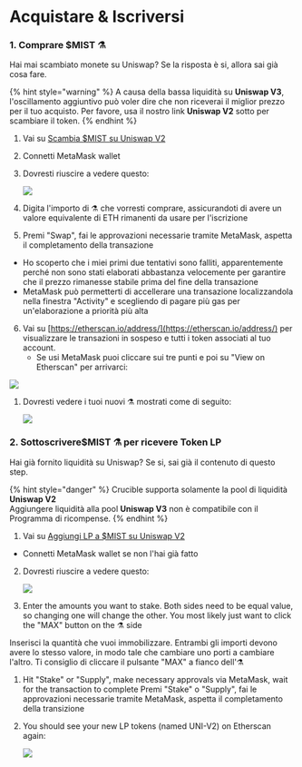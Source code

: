 # Acquistare & Iscriversi

### 1. Comprare $MIST ⚗️ 

Hai mai scambiato monete su Uniswap? Se la risposta è si, allora sai già cosa fare. 

{% hint style="warning" %}
A causa della bassa liquidità su **Uniswap V3**, l'oscillamento aggiuntivo può voler dire che non riceverai il miglior prezzo per il tuo acquisto. Per favore, usa il nostro link **Uniswap V2** sotto per scambiare il token. 
{% endhint %}

1. Vai su [Scambia  $MIST su Uniswap V2](https://app.uniswap.org/#/swap?outputCurrency=0x88acdd2a6425c3faae4bc9650fd7e27e0bebb7ab&use=V2)
2. Connetti MetaMask wallet
3. Dovresti riuscire a vedere questo:

    ![](https://i.imgur.com/5rzgvpf.png)

4. Digita l'importo di ⚗️ che vorresti comprare, assicurandoti di avere un valore equivalente di ETH rimanenti da usare per l'iscrizione
5.  Premi "Swap", fai le approvazioni necessarie tramite MetaMask, aspetta il completamento della transazione
   *  Ho scoperto che i miei primi due tentativi sono falliti, apparentemente perché non sono stati elaborati abbastanza velocemente per garantire che il prezzo rimanesse stabile prima del fine della transazione
   *  MetaMask può permetterti di accellerare una transazione localizzandola nella finestra "Activity" e scegliendo di pagare più gas per un'elaborazione a priorità più alta
6. Vai su [https://etherscan.io/address/](https://etherscan.io/address/) per visualizzare le transazioni in sospeso e tutti i token associati al tuo account.
   *  Se usi MetaMask puoi cliccare sui tre punti e poi su "View on Etherscan" per arrivarci:

![](https://i.imgur.com/jdzodQP.png)

1. Dovresti vedere i tuoi nuovi ⚗️ mostrati come di seguito:

    ![](https://i.imgur.com/bF9wsrg.png)

### 2. Sottoscrivere$MIST ⚗️ per ricevere Token LP

Hai già fornito liquidità su Uniswap? Se si, sai già il contenuto di questo step. 

{% hint style="danger" %}
 Crucible supporta solamente la pool di liquidità **Uniswap V2**  
Aggiungere liquidità alla pool **Uniswap V3** non è compatibile con il Programma di ricompense. 
{% endhint %}

1.   Vai su [Aggiungi LP a $MIST su Uniswap V2](%20https://app.uniswap.org/#/add/v2/0x88acdd2a6425c3faae4bc9650fd7e27e0bebb7ab/ETH)
   * Connetti MetaMask wallet se non l'hai già fatto
2. Dovresti riuscire a vedere questo:

    ![](https://i.imgur.com/7paIEyF.png)

3. Enter the amounts you want to stake. Both sides need to be equal value, so changing one will change the other. You most likely just want to click the "MAX" button on the ⚗️ side

Inserisci la quantità che vuoi immobilizzare. Entrambi gli importi devono avere lo stesso valore, in modo tale che cambiare uno porti a cambiare l'altro. Ti consiglio di cliccare il pulsante "MAX" a fianco dell'⚗️

1. Hit "Stake" or "Supply", make necessary approvals via MetaMask, wait for the transaction to complete  Premi "Stake" o "Supply", fai le approvazioni necessarie tramite MetaMask, aspetta il completamento della transizione 
2. You should see your new LP tokens \(named UNI-V2\) on Etherscan again:  

    ![](https://i.imgur.com/6hAoHGw.png)

## 

